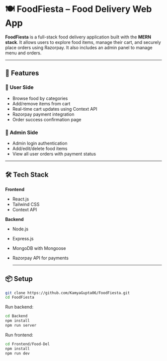 # 🍽️ **FoodFiesta – Food Delivery Web App**

**FoodFiesta** is a full-stack food delivery application built with the **MERN stack**. It allows users to explore food items, manage their cart, and securely place orders using Razorpay. It also includes an admin panel to manage menu and orders.

---

## 📌 **Features**

### 👤 **User Side**
- Browse food by categories
- Add/remove items from cart
- Real-time cart updates using Context API
- Razorpay payment integration
- Order success confirmation page

### 👤 **Admin Side**
- Admin login authentication
- Add/edit/delete food items
- View all user orders with payment status

---

## 🛠️ Tech Stack

**Frontend**
- React.js
- Tailwind CSS
- Context API

**Backend**
- Node.js
- Express.js
- MongoDB with Mongoose
- Razorpay API for payments

  ---

## 📦 Setup

```bash
git clone https://github.com/KamyaGupta06/FoodFiesta.git
cd FoodFiesta
```

Run backend:
```bash
cd Backend
npm install
npm run server
```

Run frontend:
```bash
cd Frontend/Food-Del
npm install
npm run dev
```


